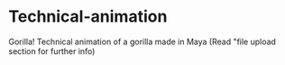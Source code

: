 # Technical-animation
Gorilla!
Technical animation of a gorilla made in Maya
(Read "file upload section for further info)
